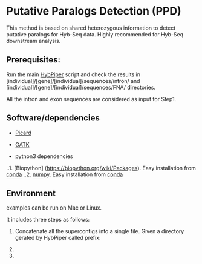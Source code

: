 # Putative Paralogs Detection (PPD)

This method is based on shared heterozygous information to detect putative paralogs for Hyb-Seq data. Highly recommended for Hyb-Seq downstream analysis.

## Prerequisites:
Run the main [HybPiper](https://github.com/mossmatters/HybPiper) script and check the results in [individual]/[gene]/[individual]/sequences/intron/ and [individual]/[gene]/[individual]/sequences/FNA/ directories.

All the intron and exon sequences are considered as input for Step1.

## Software/dependencies

* [Picard](http://broadinstitute.github.io/picard/)

* [GATK](https://software.broadinstitute.org/gatk/download/)

* python3 dependencies

..1. [Biopython] (https://biopython.org/wiki/Packages). Easy installation from [conda](https://biopython.org/wiki/Packages) 
..2. [numpy](https://numpy.org/doc/stable/user/whatisnumpy.html). Easy installation from [conda](https://anaconda.org/anaconda/numpy)

## Environment
examples can be run on Mac or Linux.

It includes three steps as follows:



1. Concatenate all the supercontigs into a single file. Given a directory gerated by HybPiper called prefix:

2.

3.

